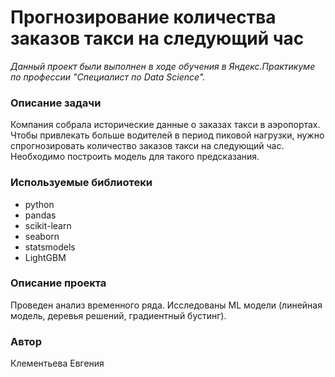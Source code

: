 # Прогнозирование количества заказов такси на следующий час

*Данный проект были выполнен в ходе обучения в Яндекс.Практикуме по профессии "Специалист по Data Science".*


### Описание задачи

 Компания собрала исторические данные о заказах такси в аэропортах. Чтобы привлекать больше водителей в период пиковой нагрузки, нужно спрогнозировать количество заказов такси на следующий час. Необходимо построить модель для такого предсказания.


### Используемые библиотеки

- python
- pandas
- scikit-learn
- seaborn
- statsmodels
- LightGBM


### Описание проекта

Проведен анализ временного ряда. Исследованы ML модели (линейная модель, деревья решений, градиентный бустинг).


### Автор

Клементьева Евгения
